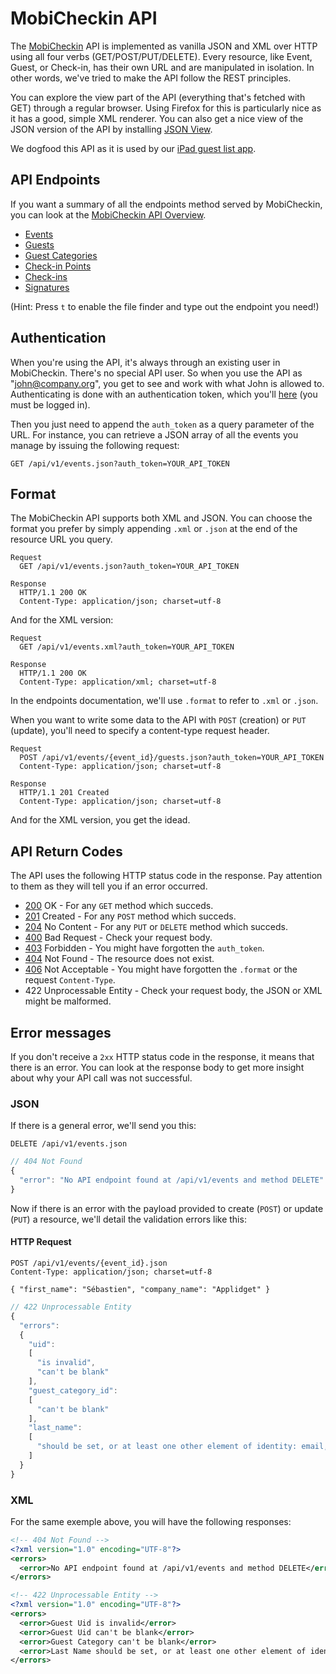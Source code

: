 # MobiCheckin API

The [MobiCheckin](http://www.mobicheckin.com) API is implemented as vanilla JSON and XML over HTTP using all
four verbs (GET/POST/PUT/DELETE). Every resource, like Event, Guest, or Check-in,
has their own URL and are manipulated in isolation. In other words, we've tried
to make the API follow the REST principles.

You can explore the view part of the API (everything that's fetched with GET)
through a regular browser. Using Firefox for this is particularly nice as it has
a good, simple XML renderer. You can also get a nice view of the JSON version of
the API by installing [JSON View](https://addons.mozilla.org/fr/firefox/addon/jsonview/).

We dogfood this API as it is used by our [iPad guest list app](https://itunes.apple.com/app/mobicheckin/id510125877?mt=8).


## API Endpoints

If you want a summary of all the endpoints method served by MobiCheckin, you
can look at the [MobiCheckin API Overview](https://app.mobicheckin.com/api#endpoints).

* [Events](https://github.com/applidget/mobicheckin-api-documentation/blob/master/sections/events.md)
* [Guests](https://github.com/applidget/mobicheckin-api-documentation/blob/master/sections/guests.md)
* [Guest Categories](https://github.com/applidget/mobicheckin-api-documentation/blob/master/sections/guest_categories.md)
* [Check-in Points](https://github.com/applidget/mobicheckin-api-documentation/blob/master/sections/check_in_points.md)
* [Check-ins](https://github.com/applidget/mobicheckin-api-documentation/blob/master/sections/check_ins.md)
* [Signatures](https://github.com/applidget/mobicheckin-api-documentation/blob/master/sections/signatures.md)

(Hint: Press `t` to enable the file finder and type out the endpoint you need!)

## Authentication

When you're using the API, it's always through an existing user in MobiCheckin.
There's no special API user. So when you use the API as "john@company.org", you
get to see and work with what John is allowed to. Authenticating is done with an
authentication token, which you'll [here](https://app.mobicheckin.com/fr/api)
(you must be logged in).

Then you just need to append the `auth_token` as a query parameter of the URL.
For instance, you can retrieve a JSON array of all the events you manage by
issuing the following request:

    GET /api/v1/events.json?auth_token=YOUR_API_TOKEN

## Format

The MobiCheckin API supports both XML and JSON. You can choose the format you
prefer by simply appending `.xml` or `.json` at the end of the resource URL
you query.

    Request
      GET /api/v1/events.json?auth_token=YOUR_API_TOKEN

    Response
      HTTP/1.1 200 OK
      Content-Type: application/json; charset=utf-8

And for the XML version:

    Request
      GET /api/v1/events.xml?auth_token=YOUR_API_TOKEN

    Response
      HTTP/1.1 200 OK
      Content-Type: application/xml; charset=utf-8

In the endpoints documentation, we'll use `.format` to refer to `.xml` or `.json`.

When you want to write some data to the API with `POST` (creation) or `PUT` (update),
you'll need to specify a content-type request header.

    Request
      POST /api/v1/events/{event_id}/guests.json?auth_token=YOUR_API_TOKEN
      Content-Type: application/json; charset=utf-8

    Response
      HTTP/1.1 201 Created
      Content-Type: application/json; charset=utf-8

And for the XML version, you get the idead.

## API Return Codes

The API uses the following HTTP status code in the response. Pay attention to them
as they will tell you if an error occurred.

* [200](http://www.w3.org/Protocols/rfc2616/rfc2616-sec10.html#sec10.2.1) OK - For any `GET` method which succeds.
* [201](http://www.w3.org/Protocols/rfc2616/rfc2616-sec10.html#sec10.2.2) Created - For any `POST` method which succeds.
* [204](http://www.w3.org/Protocols/rfc2616/rfc2616-sec10.html#sec10.2.5) No Content - For any `PUT` or `DELETE` method which succeds.
* [400](http://www.w3.org/Protocols/rfc2616/rfc2616-sec10.html#sec10.4.1) Bad Request - Check your request body.
* [403](http://www.w3.org/Protocols/rfc2616/rfc2616-sec10.html#sec10.4.4) Forbidden - You might have forgotten the `auth_token`.
* [404](http://www.w3.org/Protocols/rfc2616/rfc2616-sec10.html#sec10.4.5) Not Found - The resource does not exist.
* [406](http://www.w3.org/Protocols/rfc2616/rfc2616-sec10.html#sec10.4.5) Not Acceptable - You might have forgotten the `.format` or the request `Content-Type`.
* 422 Unprocessable Entity - Check your request body, the JSON or XML might be malformed.

## Error messages

If you don't receive a `2xx` HTTP status code in the response, it means that there
is an error. You can look at the response body to get more insight about why
your API call was not successful.

### JSON
If there is a general error, we'll send you this:
```
DELETE /api/v1/events.json
```
```js
// 404 Not Found
{
  "error": "No API endpoint found at /api/v1/events and method DELETE"
}
```
Now if there is an error with the payload provided to create (`POST`) or update
(`PUT`) a resource, we'll detail the validation errors like this:

#### HTTP Request
```
POST /api/v1/events/{event_id}.json
Content-Type: application/json; charset=utf-8

{ "first_name": "Sébastien", "company_name": "Applidget" }
```
```js
// 422 Unprocessable Entity
{
  "errors":
  {
    "uid":
    [
      "is invalid",
      "can't be blank"
    ],
    "guest_category_id":
    [
      "can't be blank"
    ],
    "last_name":
    [
      "should be set, or at least one other element of identity: email, company or uid."
    ]
  }
}
```

### XML
For the same exemple above, you will have the following responses:

```xml
<!-- 404 Not Found -->
<?xml version="1.0" encoding="UTF-8"?>
<errors>
  <error>No API endpoint found at /api/v1/events and method DELETE</error>
</errors>
```

```xml
<!-- 422 Unprocessable Entity -->
<?xml version="1.0" encoding="UTF-8"?>
<errors>
  <error>Guest Uid is invalid</error>
  <error>Guest Uid can't be blank</error>
  <error>Guest Category can't be blank</error>
  <error>Last Name should be set, or at least one other element of identity: email, company or uid.</error>
</errors>
```